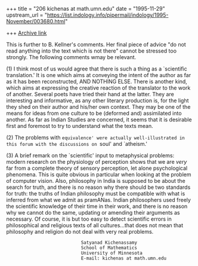 +++
title = "206 kichenas at math.umn.edu"
date = "1995-11-29"
upstream_url = "https://list.indology.info/pipermail/indology/1995-November/003680.html"

+++
[Archive link](https://list.indology.info/pipermail/indology/1995-November/003680.html)


This is further to B. Kellner's comments. Her final piece of advice
 "do not read anything into the text which is not there" cannot be
stressed too strongly. The following comments wmay be relevant.

(1) I think most of us would agree that there is such a thing as a
`scientific translation.' It is one which aims at conveying the intent of
the author as far as it has been reconstructed, AND NOTHING ELSE. There is
another kind, which aims at expressing the creative reaction of the
translator to the work of another. Several poets have tried their hand at
the latter. They are interesting and informative, as any other literary
production is, for the light they shed on their author and his/her own
context. They may be one of the means for ideas from one culture to be
(deformed and) assimilated into another. As far as Indian Studies are
concerned, it seems that it is desirable first and foremost to try to
understand what the texts mean. 

(2) The problems with `equivalence' were actually well-illustrated in this
forum with the discussions on `soul' and `atheism.'

(3) A brief remark on the `scientific' input to metaphysical problems:
modern research on the physiology of perception shows that we are *very*
far from a complete theory of sensory perception, let alone psychological
phenomena. This is quite obvious in particular when looking at the problem
of computer vision. Also, philosophy in India is supposed to be about the
search for truth, and there is no reason why there should be two standards
for truth: the truths of Indian philosophy must be compatible with what is
inferred from what we admit as pramANas. Indian philosophers used freely
the scientific knowledge of their time in their work, and there is no
reason why we cannot do the same, updating or amending their arguments as
necessary. Of course, it is but too easy to detect scientific errors in 
philosophical and religious texts of all cultures...that does not mean 
that philosophy and religion do not deal with very real problems.


                                Satyanad Kichenassamy
                                School of Mathematics
                                University of Minnesota
                                E-mail: kichenas at math.umn.edu







